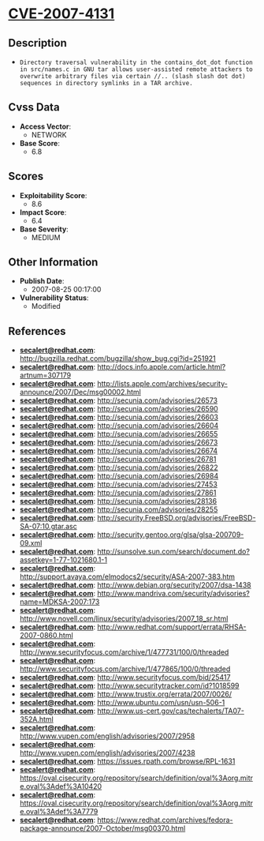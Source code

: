 
# [CVE-2007-4131](http://bugzilla.redhat.com/bugzilla/show_bug.cgi?id=251921)

## Description

- `Directory traversal vulnerability in the contains_dot_dot function in src/names.c in GNU tar allows user-assisted remote attackers to overwrite arbitrary files via certain //.. (slash slash dot dot) sequences in directory symlinks in a TAR archive.`

## Cvss Data

- **Access Vector**:
  - NETWORK
- **Base Score**:
  - 6.8

## Scores

- **Exploitability Score**:
  - 8.6
- **Impact Score**:
  - 6.4
- **Base Severity**:
  - MEDIUM

## Other Information

- **Publish Date**:
  - 2007-08-25 00:17:00
- **Vulnerability Status**:
  - Modified

## References

- **secalert@redhat.com**: http://bugzilla.redhat.com/bugzilla/show_bug.cgi?id=251921
- **secalert@redhat.com**: http://docs.info.apple.com/article.html?artnum=307179
- **secalert@redhat.com**: http://lists.apple.com/archives/security-announce/2007/Dec/msg00002.html
- **secalert@redhat.com**: http://secunia.com/advisories/26573
- **secalert@redhat.com**: http://secunia.com/advisories/26590
- **secalert@redhat.com**: http://secunia.com/advisories/26603
- **secalert@redhat.com**: http://secunia.com/advisories/26604
- **secalert@redhat.com**: http://secunia.com/advisories/26655
- **secalert@redhat.com**: http://secunia.com/advisories/26673
- **secalert@redhat.com**: http://secunia.com/advisories/26674
- **secalert@redhat.com**: http://secunia.com/advisories/26781
- **secalert@redhat.com**: http://secunia.com/advisories/26822
- **secalert@redhat.com**: http://secunia.com/advisories/26984
- **secalert@redhat.com**: http://secunia.com/advisories/27453
- **secalert@redhat.com**: http://secunia.com/advisories/27861
- **secalert@redhat.com**: http://secunia.com/advisories/28136
- **secalert@redhat.com**: http://secunia.com/advisories/28255
- **secalert@redhat.com**: http://security.FreeBSD.org/advisories/FreeBSD-SA-07:10.gtar.asc
- **secalert@redhat.com**: http://security.gentoo.org/glsa/glsa-200709-09.xml
- **secalert@redhat.com**: http://sunsolve.sun.com/search/document.do?assetkey=1-77-1021680.1-1
- **secalert@redhat.com**: http://support.avaya.com/elmodocs2/security/ASA-2007-383.htm
- **secalert@redhat.com**: http://www.debian.org/security/2007/dsa-1438
- **secalert@redhat.com**: http://www.mandriva.com/security/advisories?name=MDKSA-2007:173
- **secalert@redhat.com**: http://www.novell.com/linux/security/advisories/2007_18_sr.html
- **secalert@redhat.com**: http://www.redhat.com/support/errata/RHSA-2007-0860.html
- **secalert@redhat.com**: http://www.securityfocus.com/archive/1/477731/100/0/threaded
- **secalert@redhat.com**: http://www.securityfocus.com/archive/1/477865/100/0/threaded
- **secalert@redhat.com**: http://www.securityfocus.com/bid/25417
- **secalert@redhat.com**: http://www.securitytracker.com/id?1018599
- **secalert@redhat.com**: http://www.trustix.org/errata/2007/0026/
- **secalert@redhat.com**: http://www.ubuntu.com/usn/usn-506-1
- **secalert@redhat.com**: http://www.us-cert.gov/cas/techalerts/TA07-352A.html
- **secalert@redhat.com**: http://www.vupen.com/english/advisories/2007/2958
- **secalert@redhat.com**: http://www.vupen.com/english/advisories/2007/4238
- **secalert@redhat.com**: https://issues.rpath.com/browse/RPL-1631
- **secalert@redhat.com**: https://oval.cisecurity.org/repository/search/definition/oval%3Aorg.mitre.oval%3Adef%3A10420
- **secalert@redhat.com**: https://oval.cisecurity.org/repository/search/definition/oval%3Aorg.mitre.oval%3Adef%3A7779
- **secalert@redhat.com**: https://www.redhat.com/archives/fedora-package-announce/2007-October/msg00370.html
